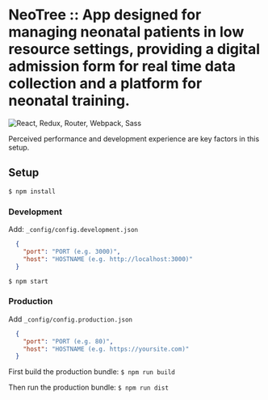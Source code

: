 # NeoTree :: App designed for managing neonatal patients in low resource settings, providing a digital admission form for real time data collection and a platform for neonatal training.

![React, Redux, Router, Webpack, Sass](https://raw.githubusercontent.com/lamyfarai/react-playground-app/master/.git-assets/React-Redux-Router-Webpack-Sass.png)

Perceived performance and development experience are key factors in this setup.

## Setup

  `$ npm install`

  ### Development

  Add: `_config/config.development.json`

  ```json
    {
      "port": "PORT (e.g. 3000)",
      "host": "HOSTNAME (e.g. http://localhost:3000)"
    }
  ```

  `$ npm start`

  ### Production

  Add `_config/config.production.json`

  ```json
    {
      "port": "PORT (e.g. 80)",
      "host": "HOSTNAME (e.g. https://yoursite.com)"
    }
  ```

  First build the production bundle: `$ npm run build`

  Then run the production bundle: `$ npm run dist`
